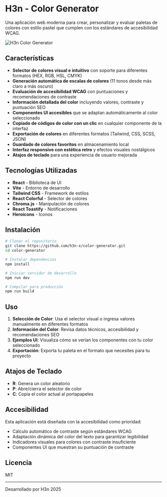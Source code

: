 # H3n - Color Generator

Una aplicación web moderna para crear, personalizar y evaluar paletas de colores con estilo pastel que cumplen con los estándares de accesibilidad WCAG.

![H3n Color Generator](https://via.placeholder.com/800x400/0ea5e9/FFFFFF?text=H3n+Color+Generator)

## Características

- **Selector de colores visual e intuitivo** con soporte para diferentes formatos (HEX, RGB, HSL, CMYK)
- **Generación automática de escalas de colores** (11 tonos desde más claro a más oscuro)
- **Evaluación de accesibilidad WCAG** con puntuaciones y recomendaciones de contraste
- **Información detallada del color** incluyendo valores, contraste y puntuación SEO
- **Componentes UI accesibles** que se adaptan automáticamente al color seleccionado
- **Copiado de códigos de color con un clic** en cualquier componente de la interfaz
- **Exportación de colores** en diferentes formatos (Tailwind, CSS, SCSS, JSON)
- **Guardado de colores favoritos** en almacenamiento local
- **Interfaz responsive con estética retro** y efectos visuales nostálgicos
- **Atajos de teclado** para una experiencia de usuario mejorada

## Tecnologías Utilizadas

- **React** - Biblioteca de UI
- **Vite** - Entorno de desarrollo
- **Tailwind CSS** - Framework de estilos
- **React Colorful** - Selector de colores
- **Chroma.js** - Manipulación de colores
- **React Toastify** - Notificaciones
- **Heroicons** - Iconos

## Instalación

```bash
# Clonar el repositorio
git clone https://github.com/h3n-x/color-generator.git
cd color-generator

# Instalar dependencias
npm install

# Iniciar servidor de desarrollo
npm run dev

# Compilar para producción
npm run build
```

## Uso

1. **Selección de Color**: Usa el selector visual o ingresa valores manualmente en diferentes formatos
2. **Información del Color**: Revisa datos técnicos, accesibilidad y recomendaciones SEO
3. **Ejemplos UI**: Visualiza cómo se verían los componentes con tu color seleccionado
4. **Exportación**: Exporta tu paleta en el formato que necesites para tu proyecto

## Atajos de Teclado

- **R**: Genera un color aleatorio
- **P**: Abre/cierra el selector de color
- **C**: Copia el color actual al portapapeles

## Accesibilidad

Esta aplicación está diseñada con la accesibilidad como prioridad:

- Cálculo automático de contraste según estándares WCAG
- Adaptación dinámica del color del texto para garantizar legibilidad
- Indicadores visuales para colores con contraste insuficiente
- Componentes UI que muestran su puntuación de contraste

## Licencia

MIT

---

Desarrollado por H3n 2025
